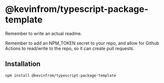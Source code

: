 # @kevinfrom/typescript-package-template

Remember to write an actual readme.

Remember to add an NPM_TOKEN secret to your repo, and allow for Github Actions to read/write to the repo, so it can create pull requests.

## Installation

```bash
npm install @kevinfrom/typescript-package-template
```

